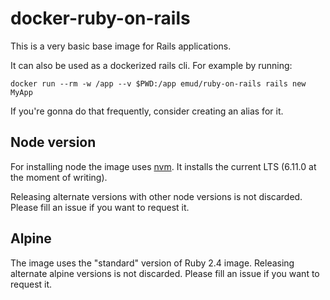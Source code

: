 # docker-ruby-on-rails

This is a very basic base image for Rails applications.

It can also be used as a dockerized rails cli. For example by running:

```
docker run --rm -w /app --v $PWD:/app emud/ruby-on-rails rails new MyApp
```
 If you're gonna do that frequently, consider creating an alias for it.


## Node version

For installing node the image uses [nvm](https://github.com/creationix/nvm). It installs the current LTS (6.11.0 at the moment of writing).

Releasing alternate versions with other node versions is not discarded. Please fill an issue if you want to request it.


## Alpine

The image uses the "standard" version of Ruby 2.4 image. Releasing alternate alpine versions is not discarded. Please fill an issue if you want to request it.
